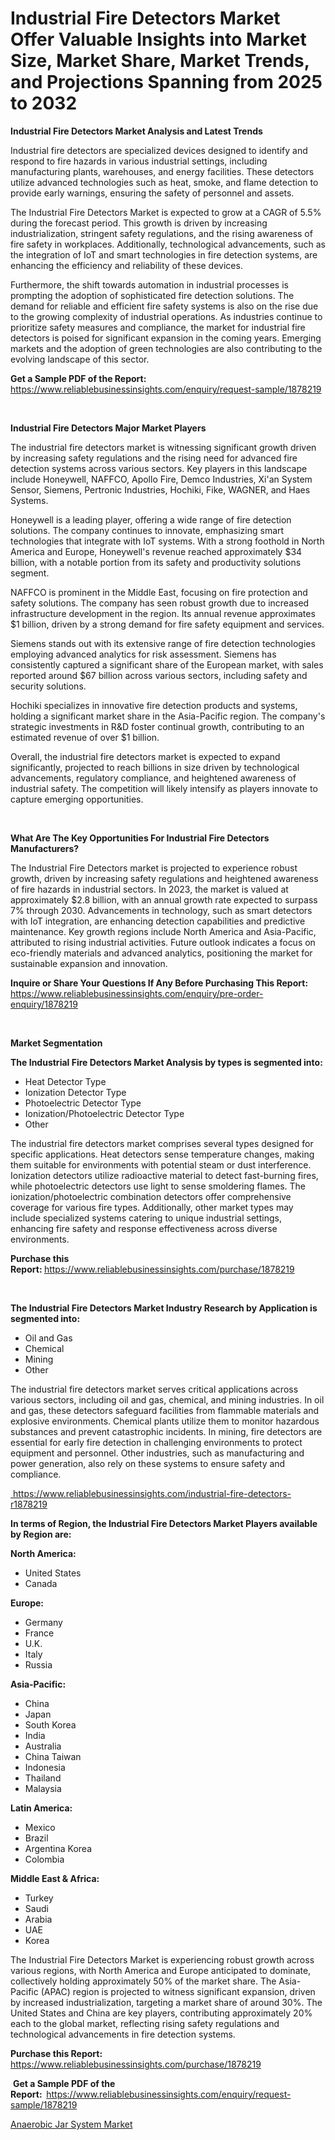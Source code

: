 <p><h1>Industrial Fire Detectors Market Offer Valuable Insights into Market Size, Market Share, Market Trends, and Projections Spanning from 2025 to 2032</h1></p><p><strong>Industrial Fire Detectors Market Analysis and Latest Trends</strong></p>
<p><p>Industrial fire detectors are specialized devices designed to identify and respond to fire hazards in various industrial settings, including manufacturing plants, warehouses, and energy facilities. These detectors utilize advanced technologies such as heat, smoke, and flame detection to provide early warnings, ensuring the safety of personnel and assets.</p><p>The Industrial Fire Detectors Market is expected to grow at a CAGR of 5.5% during the forecast period. This growth is driven by increasing industrialization, stringent safety regulations, and the rising awareness of fire safety in workplaces. Additionally, technological advancements, such as the integration of IoT and smart technologies in fire detection systems, are enhancing the efficiency and reliability of these devices. </p><p>Furthermore, the shift towards automation in industrial processes is prompting the adoption of sophisticated fire detection solutions. The demand for reliable and efficient fire safety systems is also on the rise due to the growing complexity of industrial operations. As industries continue to prioritize safety measures and compliance, the market for industrial fire detectors is poised for significant expansion in the coming years. Emerging markets and the adoption of green technologies are also contributing to the evolving landscape of this sector.</p></p>
<p><strong>Get a Sample PDF of the Report:&nbsp;</strong> <a href="https://www.reliablebusinessinsights.com/enquiry/request-sample/1878219?utm_campaign=2207&utm_medium=2&utm_source=Github&utm_content=ia&utm_term=20022025&utm_id=industrial-fire-detectors">https://www.reliablebusinessinsights.com/enquiry/request-sample/1878219</a></p>
<p>&nbsp;</p>
<p><strong>Industrial Fire Detectors Major Market Players</strong></p>
<p><p>The industrial fire detectors market is witnessing significant growth driven by increasing safety regulations and the rising need for advanced fire detection systems across various sectors. Key players in this landscape include Honeywell, NAFFCO, Apollo Fire, Demco Industries, Xi'an System Sensor, Siemens, Pertronic Industries, Hochiki, Fike, WAGNER, and Haes Systems.</p><p>Honeywell is a leading player, offering a wide range of fire detection solutions. The company continues to innovate, emphasizing smart technologies that integrate with IoT systems. With a strong foothold in North America and Europe, Honeywell's revenue reached approximately $34 billion, with a notable portion from its safety and productivity solutions segment.</p><p>NAFFCO is prominent in the Middle East, focusing on fire protection and safety solutions. The company has seen robust growth due to increased infrastructure development in the region. Its annual revenue approximates $1 billion, driven by a strong demand for fire safety equipment and services.</p><p>Siemens stands out with its extensive range of fire detection technologies employing advanced analytics for risk assessment. Siemens has consistently captured a significant share of the European market, with sales reported around $67 billion across various sectors, including safety and security solutions.</p><p>Hochiki specializes in innovative fire detection products and systems, holding a significant market share in the Asia-Pacific region. The company's strategic investments in R&D foster continual growth, contributing to an estimated revenue of over $1 billion.</p><p>Overall, the industrial fire detectors market is expected to expand significantly, projected to reach billions in size driven by technological advancements, regulatory compliance, and heightened awareness of industrial safety. The competition will likely intensify as players innovate to capture emerging opportunities.</p></p>
<p>&nbsp;</p>
<p><strong>What Are The Key Opportunities For Industrial Fire Detectors Manufacturers?</strong></p>
<p><p>The Industrial Fire Detectors market is projected to experience robust growth, driven by increasing safety regulations and heightened awareness of fire hazards in industrial sectors. In 2023, the market is valued at approximately $2.8 billion, with an annual growth rate expected to surpass 7% through 2030. Advancements in technology, such as smart detectors with IoT integration, are enhancing detection capabilities and predictive maintenance. Key growth regions include North America and Asia-Pacific, attributed to rising industrial activities. Future outlook indicates a focus on eco-friendly materials and advanced analytics, positioning the market for sustainable expansion and innovation.</p></p>
<p><strong>Inquire or Share Your Questions If Any Before Purchasing This Report:</strong> <a href="https://www.reliablebusinessinsights.com/enquiry/pre-order-enquiry/1878219?utm_campaign=2207&utm_medium=2&utm_source=Github&utm_content=ia&utm_term=20022025&utm_id=industrial-fire-detectors">https://www.reliablebusinessinsights.com/enquiry/pre-order-enquiry/1878219</a></p>
<p>&nbsp;</p>
<p><strong>Market Segmentation</strong></p>
<p><strong>The Industrial Fire Detectors Market Analysis by types is segmented into:</strong></p>
<p><ul><li>Heat Detector Type</li><li>Ionization Detector Type</li><li>Photoelectric Detector Type</li><li>Ionization/Photoelectric Detector Type</li><li>Other</li></ul></p>
<p><p>The industrial fire detectors market comprises several types designed for specific applications. Heat detectors sense temperature changes, making them suitable for environments with potential steam or dust interference. Ionization detectors utilize radioactive material to detect fast-burning fires, while photoelectric detectors use light to sense smoldering flames. The ionization/photoelectric combination detectors offer comprehensive coverage for various fire types. Additionally, other market types may include specialized systems catering to unique industrial settings, enhancing fire safety and response effectiveness across diverse environments.</p></p>
<p><strong>Purchase this Report:&nbsp;</strong><a href="https://www.reliablebusinessinsights.com/purchase/1878219?utm_campaign=2207&utm_medium=2&utm_source=Github&utm_content=ia&utm_term=20022025&utm_id=industrial-fire-detectors">https://www.reliablebusinessinsights.com/purchase/1878219</a></p>
<p>&nbsp;</p>
<p><strong>The Industrial Fire Detectors Market Industry Research by Application is segmented into:</strong></p>
<p><ul><li>Oil and Gas</li><li>Chemical</li><li>Mining</li><li>Other</li></ul></p>
<p><p>The industrial fire detectors market serves critical applications across various sectors, including oil and gas, chemical, and mining industries. In oil and gas, these detectors safeguard facilities from flammable materials and explosive environments. Chemical plants utilize them to monitor hazardous substances and prevent catastrophic incidents. In mining, fire detectors are essential for early fire detection in challenging environments to protect equipment and personnel. Other industries, such as manufacturing and power generation, also rely on these systems to ensure safety and compliance.</p></p>
<p><a href="https://www.reliablebusinessinsights.com/industrial-fire-detectors-r1878219?utm_campaign=2207&utm_medium=2&utm_source=Github&utm_content=ia&utm_term=20022025&utm_id=industrial-fire-detectors">&nbsp;https://www.reliablebusinessinsights.com/industrial-fire-detectors-r1878219</a></p>
<p><strong>In terms of Region, the Industrial Fire Detectors Market Players available by Region are:</strong></p>
<p>
    <p> <strong> North America: </strong>
        <ul>
            <li>United States</li>
            <li>Canada</li>
        </ul>
        </p> 
    <p> <strong> Europe: </strong>
        <ul>
            <li>Germany</li>
            <li>France</li>
            <li>U.K.</li>
            <li>Italy</li>
            <li>Russia</li>
        </ul>
        </p> 
    <p> <strong> Asia-Pacific: </strong>
        <ul>
            <li>China</li>
            <li>Japan</li>
            <li>South Korea</li>
            <li>India</li>
            <li>Australia</li>
            <li>China Taiwan</li>
            <li>Indonesia</li>
            <li>Thailand</li>
            <li>Malaysia</li>
        </ul>
        </p> 
    <p> <strong> Latin America: </strong>
        <ul>
            <li>Mexico</li>
            <li>Brazil</li>
            <li>Argentina Korea</li>
            <li>Colombia</li>
        </ul>
        </p> 
    <p> <strong> Middle East & Africa: </strong>
        <ul>
            <li>Turkey</li>
            <li>Saudi</li>
            <li>Arabia</li>
            <li>UAE</li>
            <li>Korea</li>
        </ul>
    </p>
    </p>
<p><p>The Industrial Fire Detectors Market is experiencing robust growth across various regions, with North America and Europe anticipated to dominate, collectively holding approximately 50% of the market share. The Asia-Pacific (APAC) region is projected to witness significant expansion, driven by increased industrialization, targeting a market share of around 30%. The United States and China are key players, contributing approximately 20% each to the global market, reflecting rising safety regulations and technological advancements in fire detection systems.</p></p>
<p><strong>Purchase this Report: </strong><a href="https://www.reliablebusinessinsights.com/purchase/1878219?utm_campaign=2207&utm_medium=2&utm_source=Github&utm_content=ia&utm_term=20022025&utm_id=industrial-fire-detectors">https://www.reliablebusinessinsights.com/purchase/1878219</a></p>
<p>&nbsp;<strong>Get a Sample PDF of the Report:&nbsp;&nbsp;</strong><a href="https://www.reliablebusinessinsights.com/enquiry/request-sample/1878219?utm_campaign=2207&utm_medium=2&utm_source=Github&utm_content=ia&utm_term=20022025&utm_id=industrial-fire-detectors">https://www.reliablebusinessinsights.com/enquiry/request-sample/1878219</a></p>
<p><strong></strong></p>
<p><p><a href="https://github.com/dmitriyvo6rog/Market-Research-Report-List-1/blob/main/anaerobic-jar-system-market.md?utm_campaign=2207&utm_medium=2&utm_source=Github&utm_content=ia&utm_term=20022025&utm_id=industrial-fire-detectors">Anaerobic Jar System Market</a></p></p>
